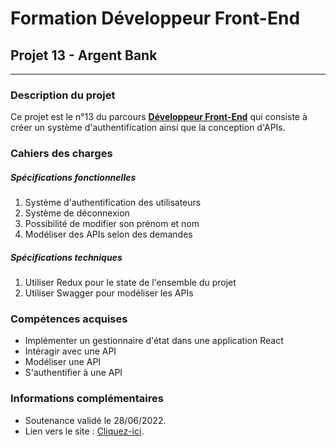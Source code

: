 # Formation Développeur Front-End
## Projet 13 - Argent Bank
------------
### Description du projet
Ce projet est le n°13 du parcours [**Développeur Front-End**](https://openclassrooms.com/fr/paths/314-developpeur-front-end "Développeur Front-End") qui consiste à créer un système d'authentification ainsi que la conception d'APIs.
### Cahiers des charges
##### Spécifications fonctionnelles
1. Système d'authentification des utilisateurs
2. Système de déconnexion
3. Possibilité de modifier son prénom et nom
4. Modéliser des APIs selon des demandes

##### Spécifications techniques
1. Utiliser Redux pour le state de l'ensemble du projet
2. Utiliser Swagger pour modéliser les APIs

### Compétences acquises
- Implémenter un gestionnaire d'état dans une application React
- Intéragir avec une API
- Modéliser une API
- S'authentifier à une API

### Informations complémentaires
- Soutenance validé le 28/06/2022.
- Lien vers le site : [Cliquez-ici](https://sebastien-d-me.github.io/SebastienDelahaye_13_31052022/ "Cliquez-ici").

